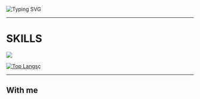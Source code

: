 ![Typing SVG](https://readme-typing-svg.demolab.com?font=Source+Code+Pro&pause=1000&color=4C566A&width=435&lines=WELCOME+TO+MY+PROFILE%2C+I'M+JORDIVU)
<hr>
<h1>SKILLS</h1>
<a href="https://skillicons.dev/"> <img src="https://skillicons.dev/icons?i=html,css,js,lua,blender,discord,bots"> </a>

 [![Top Langs](https://github-readme-stats.vercel.app/api/top-langs/?username=JordiVU&layout=compact&theme=dark)](https://github.com/JordiVU/github-readme-stats)ç

 <hr>

 <h2>With me</h2>

